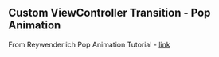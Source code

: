 ## Custom ViewController Transition - Pop Animation

From Reywenderlich Pop Animation Tutorial - [link](https://www.kodeco.com/2925473-ios-animation-tutorial-custom-view-controller-presentation-transitions)
